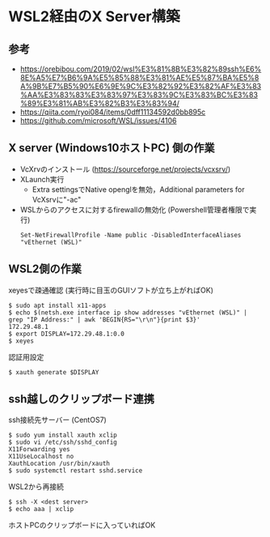 # WSL2経由のX Server構築


## 参考
- https://orebibou.com/2019/02/wsl%E3%81%8B%E3%82%89ssh%E6%8E%A5%E7%B6%9A%E5%85%88%E3%81%AE%E5%87%BA%E5%8A%9B%E7%B5%90%E6%9E%9C%E3%82%92%E3%82%AF%E3%83%AA%E3%83%83%E3%83%97%E3%83%9C%E3%83%BC%E3%83%89%E3%81%AB%E3%82%B3%E3%83%94/
- https://qiita.com/ryoi084/items/0dff11134592d0bb895c
- https://github.com/microsoft/WSL/issues/4106


## X server (Windows10ホストPC) 側の作業
- VcXrvのインストール (https://sourceforge.net/projects/vcxsrv/)
- XLaunch実行
    - Extra settingsでNative openglを無効，Additional parameters for VcXsrvに"-ac"
- WSLからのアクセスに対するfirewallの無効化 (Powershell管理者権限で実行)
  ```
  Set-NetFirewallProfile -Name public -DisabledInterfaceAliases "vEthernet (WSL)"
  ```

## WSL2側の作業
xeyesで疎通確認 (実行時に目玉のGUIソフトが立ち上がればOK)
```
$ sudo apt install x11-apps
$ echo $(netsh.exe interface ip show addresses "vEthernet (WSL)" | grep "IP Address:" | awk 'BEGIN{RS="\r\n"}{print $3}'
172.29.48.1
$ export DISPLAY=172.29.48.1:0.0
$ xeyes
```
認証用設定
```
$ xauth generate $DISPLAY
```


## ssh越しのクリップボード連携
ssh接続先サーバー (CentOS7)
```
$ sudo yum install xauth xclip
$ sudo vi /etc/ssh/sshd_config
X11Forwarding yes
X11UseLocalhost no
XauthLocation /usr/bin/xauth
$ sudo systemctl restart sshd.service
```
WSL2から再接続
```
$ ssh -X <dest server>
$ echo aaa | xclip
```
ホストPCのクリップボードに入っていればOK
